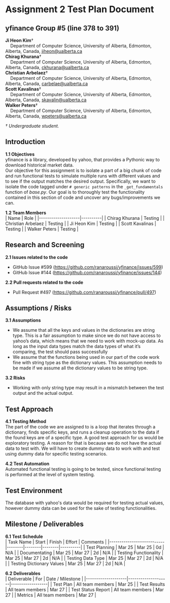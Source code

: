 # Assignment 2 Test Plan Document

## yfinance Group #5 (line 378 to 391)
**Ji Heon Kim**†<br>
&nbsp;&nbsp;&nbsp;&nbsp;Department of Computer Science, University of Alberta, Edmonton, Alberta, Canada, jiheon@ualberta.ca<br>
**Chirag Khurana**†<br>
&nbsp;&nbsp;&nbsp;&nbsp;Department of Computer Science, University of Alberta, Edmonton, Alberta, Canada, ckhurana@ualberta.ca <br>
**Christian Arbelaez**†<br>
&nbsp;&nbsp;&nbsp;&nbsp;Department of Computer Science, University of Alberta, Edmonton, Alberta, Canada, carbelae@ualberta.ca <br>
**Scott Kavalinas**†<br>
&nbsp;&nbsp;&nbsp;&nbsp;Department of Computer Science, University of Alberta, Edmonton, Alberta, Canada, skavalin@ualberta.ca <br>
**Walker Peters**†<br>
&nbsp;&nbsp;&nbsp;&nbsp;Department of Computer Science, University of Alberta, Edmonton, Alberta, Canada, wpeters@ualberta.ca <br>

*† Undergraduate student.*


## Introduction
**1.1 Objectives**<br>
yfinance is a library, developed by yahoo, that provides a Pythonic way to download historical market data.<br>
Our objective for this assignment is to isolate a part of a big chunk of code and run functional tests to simulate 
multiple runs with different values and to see if the output matches the desired output. Specifically, we want to 
isolate the code tagged under `# generic patterns` in the `_get_fundamentals` function of *base.py*. Our goal is
to thoroughly test the functionality contained in this section of code and uncover any bugs/improvements we can.

**1.2 Team Members**<br>
| Name               | Role     |
|--------------------|----------|
| Chirag Khurana     | Testing  |
| Christian Arbelaez | Testing  |
| Ji Heon Kim        | Testing  |
| Scott Kavalinas    | Testing  |
| Walker Peters      | Testing  |


## Research and Screening
**2.1 Issues related to the code**<br>
- GitHub Issue #599 (https://github.com/ranaroussi/yfinance/issues/599)
- GitHub Issue #144 (https://github.com/ranaroussi/yfinance/issues/144)

**2.2 Pull requests related to the code**<br>
- Pull Request #497 (https://github.com/ranaroussi/yfinance/pull/497)


## Assumptions / Risks
**3.1 Assumptions**<br>
- We assume that all the keys and values in the dictionaries are string type. This is a fair assumption to make 
since we do not have access to yahoo’s data, which means that we need to work with mock-up data. As long as the 
input data types match the data types of what it’s comparing, the test should pass successfully
- We assume that the functions being used in our part of the code work fine with string type as the dictionary 
values. This assumption needs to be made if we assume all the dictionary values to be string type.

**3.2 Risks**<br>
- Working with only string type may result in a mismatch between the test output and the actual output.


## Test Approach
**4.1 Testing Method**<br>
The part of the code we are assigned to is a loop that iterates through a dictionary, finds specific keys, and 
runs a cleanup operation to the data if the found keys are of a specific type. A good test approach for us would 
be exploratory testing. A reason for that is because we do not have the actual data to test with. We will have to 
create dummy data to work with and test using dummy data for specific testing scenarios. 

**4.2 Test Automation**<br>
Automated functional testing is going to be tested, since functional testing is performed at the level of system testing.


## Test Environment
The database with yahoo's data would be required for testing actual values, however dummy data can be used for the sake of testing functionalities.

## Milestone / Deliverables
**6.1 Test Schedule**<br>
| Task Name                 | Start  | Finish | Effort | Comments |
|---------------------------|--------|--------|--------|----------|
| Test Planning             | Mar 25 | Mar 25 | 0d     | N/A      |
| Documentating             | Mar 25 | Mar 27 | 2d     | N/A      |
| Testing Functionality     | Mar 25 | Mar 27 | 2d     | N/A      |
| Testing Data Type         | Mar 25 | Mar 27 | 2d     | N/A      |
| Testing Dictionary Values | Mar 25 | Mar 27 | 2d     | N/A      |

**6.2 Deliverables**<br>
| Deliverable        | For                | Date / Milestone |
|--------------------|--------------------|------------------|
| Test Plan          | All team members   | Mar 25           |
| Test Results       | All team members   | Mar 27           |
| Test Status Report | All team members   | Mar 27           |
| Metrics            | All team members   | Mar 27           |
